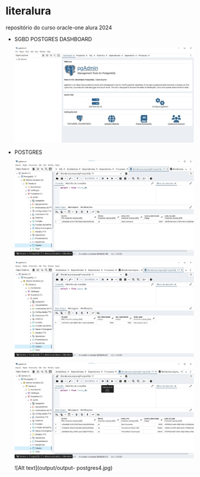 # literalura
repositório do curso oracle-one alura 2024   

- SGBD POSTGRES DASHBOARD  
  
  ![Alt text](output/dashboard-postgres.jpg)  


- POSTGRES  
  
    
  
  ![Alt text](output/output-postgres1.jpg)  
    
      
    
  ![Alt text](output/output-postgres2.jpg)  
    
     

  ![Alt text](output/output-postgres3.jpg)  
    
      

  ![Alt text](output/output- postgres4.jpg)  
    
